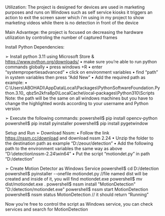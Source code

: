 Utilization:
The project is designed for devices are used in marketing purposes and runs on Windows such as self service kiosks
it triggers an action to exit the screen saver which i'm using in my project to show marketing videos while there is no detection in front of the device


Main Advantege:
the project is focused on decreasing the hardware utilization by controling the number of captured frames

Install Python Dependencies:

➢ Install python 3.11 using Microsoft Store & https://www.python.org/downloads/ 
• make sure you’re able to run python commands globally
• press windows +R
• enter “systempropertiesadvanced”
• click on environment variables
• find “path” in system variables then press “Add New”
• Add the required path as example:
• C:\Users\ABOHADI\AppData\Local\Packages\PythonSoftwareFoundation.Python.3.10_
qbz5n2kfra8p0\LocalCache\local-packages\Python310\Scripts
Note: the path will be the same on all windows machines but you have to change the highlighted 
words according to your username and Python version 
 
 
➢ Execute the following commands: 
powershell$ pip install opencv-python
powershell$ pip install pyinstaller
powershell$ pip install pygetwindow
 
 
 
 Setup and Run 
➢ Download Nssm: 
• Follow the link https://nssm.cc/download and download nssm 2.24
• Unzip the folder to the destination path as example “D:/zeour/detection”
• Add the following path to the environment variables the same way as above
“D:\detection\nssm-2.24\win64”
• Put the script “motiondet.py” in path “D:/detection” 
 
➢ Create Motion Detector as Windows Service 
powershell$ cd D:/detection
powershell$ pyinstaller --onefile motiondet.py
//file named dist will be created and inside of it, you will find motiondet.exe
powershell$ mv dist/motiondet.exe .
powershell$ nssm install "MotionDetection" "D:/detection/motiondet.exe"
powershell$ nssm start MotionDetection
powershell$ nssm status MotionDetection // it should return “Running”
 
Now you’re free to control the script as Windows service, you can check services and search 
for MotionDetection

